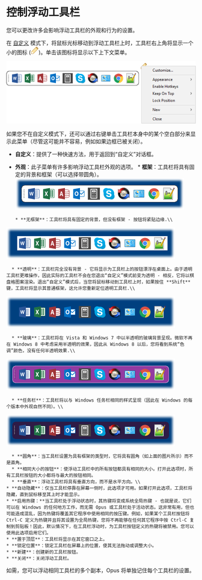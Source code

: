 # 控制浮动工具栏

您可以更改许多会影响浮动工具栏的外观和行为的设置。

在 [自定义](/Manual/customize/README.zh.md) 模式下，将鼠标光标移动到浮动工具栏上时，工具栏右上角将显示一个小的图标 (![](/Manual/images/media/dock-edit.png))。单击该图标将显示以下上下文菜单。

![](/Manual/images/media/floater_edit.png)

如果您不在自定义模式下，还可以通过右键单击工具栏本身中的某个空白部分来显示此菜单（尽管这可能并不容易，例如如果边框已被关闭）。

- **自定义**：提供了一种快速方法，用于返回到“自定义”对话框。
- **外观**：此子菜单有许多影响浮动工具栏外观的选项。
  \* **框架**：工具栏将具有固定的背景和框架（可以选择带圆角）。  
  ![](/Manual/images/media/floater_-_frame.png)

      * **无框架**：工具栏将具有固定的背景，但没有框架 - 按钮将紧贴边缘.\\

![](/Manual/images/media/floater_-_no_frame.png)

      * **透明**：工具栏完全没有背景 - 它将显示为工具栏上的按钮漂浮在桌面上。由于透明工具栏更难操作，因此实际的工具栏不会在您退出“自定义”模式前变为透明 - 相反，它将以棋盘格图案渲染。退出“自定义”模式后，当您将鼠标移动到工具栏上时，如果按住 **Shift** 键，工具栏将显示其普通框架，这允许您重新定位透明工具栏.\\

![](/Manual/images/media/floater_-_transparent.png)

      * **玻璃**：工具栏将在 Vista 和 Windows 7 中以半透明的玻璃背景呈现。微软不再在 Windows 8 中考虑采用半透明的效果，因此从 Windows 8 以后，您将看到系统“色调”颜色，没有任何半透明效果.\\

![](/Manual/images/media/floater_-_glass.png)

      * **任务栏**：工具栏将以与 Windows 任务栏相同的样式呈现（因此在 Windows 的每个版本中外观自然不同）。\\

![](/Manual/images/media/floater_-_taskbar.png)

      * **圆角**：当工具栏设置为具有框架的类型时，它将具有圆角（如上面的图片所示）而不是直角。
      * **相同大小的按钮**：使浮动工具栏中的所有按钮都具有相同的大小。打开此选项时，所有工具栏按钮的大小都将与最大的按钮相同。
      * **垂直**：浮动工具栏将具有垂直方向，而不是水平方向。\\
    * **自动隐藏**：仅当工具栏停靠在屏幕一侧时，此选项才可用。如果打开此选项，工具栏将隐藏，直到鼠标移至其上时才能显示。
    * **启用热键：**当工具栏处于浮动状态时，其热键将变成系统全局热键 - 也就是说，它们可以在 Windows 的任何地方工作，而无需 Opus 或工具栏处于活动状态。这非常有用，但也可能造成混乱，因为热键将覆盖其它程序中使用相同的按压键。例如，如果某个工具栏按钮将 Ctrl-C 定义为热键并且将其设置为全局热键，您将不再能够在任何其它程序中按 Ctrl-C 复制到剪贴板！因此，默认情况下，在工具栏浮动时，为工具栏按钮定义的热键将被禁用。您可以使用此选项启用它们。
    * **置于顶层**：工具栏将显示在其它窗口之上。
    * **锁定位置**：锁定工具栏在屏幕上的位置，使其无法拖动或调整大小。
    * **新建**：创建新的工具栏按钮。
    * **关闭**：关闭浮动工具栏。

如需，您可以浮动相同工具栏的多个副本，Opus 将单独记住每个工具栏的设置。